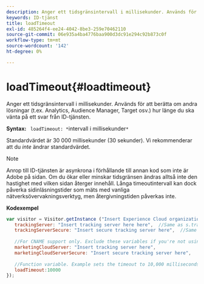 ```yaml
---
description: Anger ett tidsgränsintervall i millisekunder. Används för att berätta om andra lösningar (t.ex. Analytics, Audience Manager, Target osv.) hur länge du ska vänta på ett svar från ID-tjänsten.
keywords: ID-tjänst
title: loadTimeout
exl-id: 485264f4-ee24-4042-8be3-259e70462110
source-git-commit: 06e935a4ba4776baa900d3dc91e294c92b873c0f
workflow-type: tm+mt
source-wordcount: '142'
ht-degree: 0%

---
```


# loadTimeout{#loadtimeout}

Anger ett tidsgränsintervall i millisekunder. Används för att berätta om andra lösningar (t.ex. Analytics, Audience Manager, Target osv.) hur länge du ska vänta på ett svar från ID-tjänsten.

**Syntax:** ` loadTimeout: *`intervall i millisekunder`*`

Standardvärdet är 30 000 millisekunder (30 sekunder). Vi rekommenderar att du *inte* ändrar standardvärdet.

>[!NOTE]
>
>Anrop till ID-tjänsten är asynkrona i förhållande till annan kod som inte är Adobe på sidan. Om du ökar eller minskar tidsgränsen ändras alltså inte den hastighet med vilken sidan återger innehåll. Långa timeoutintervall kan dock påverka sidinläsningstider som mäts med vanliga nätverksövervakningsverktyg, men återgivningstiden påverkas inte.

**Kodexempel**

```js
var visitor = Visitor.getInstance ("Insert Experience Cloud organization ID here",{ 
   trackingServer: "Insert tracking server here here",  //Same as s.trackingServer 
   trackingServerSecure: "Insert secure tracking server here",  //Same as s.trackingServerSecure 
 
   //For CNAME support only. Exclude these variables if you're not using CNAME 
   marketingCloudServer: "Insert tracking server here", 
   marketingCloudServerSecure: "Insert secure tracking server here", 
 
   //Function variable. Example sets the timeout to 10,000 milliseconds (10 seconds). 
   loadTimeout:10000 
});
```
